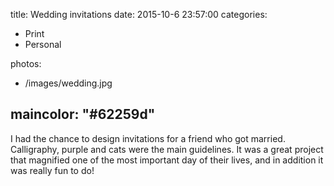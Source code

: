 title: Wedding invitations
date: 2015-10-6 23:57:00
categories:
- Print
- Personal

photos:
- /images/wedding.jpg

maincolor: "#62259d"
---

I had the chance to design invitations for a friend who got married. Calligraphy, purple and cats were the main guidelines. It was a great project that magnified one of the most important day of their lives, and in addition it was really fun to do!
